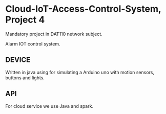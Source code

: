 # Cloud-IoT-Access-Control-System, Project 4 
Mandatory project in DAT110 network subject. 

Alarm IOT control system.

## DEVICE
Written in java using for simulating a Arduino uno with motion sensors, buttons and lights.

## API
For cloud service we use Java and spark.
